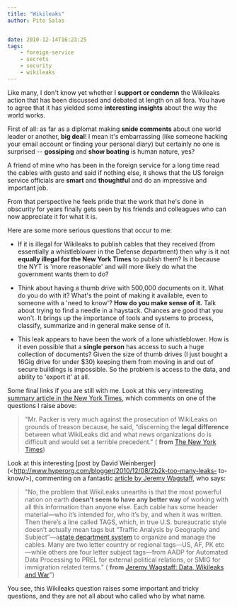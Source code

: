 ```yaml
---
title: "Wikileaks"
author: Pito Salas


date: 2010-12-14T16:23:25
tags:
    - foreign-service
    - secrets
    - security
    - wikileaks
---
```




Like many, I don't know yet whether I **support or condemn** the Wikileaks
action that has been discussed and debated at length on all fora. You have to
agree that it has yielded some **interesting insights** about the way the
world works.

First of all: as far as a diplomat making **snide comments** about one world
leader or another, **big deal**! I mean it's embarrassing (like someone
hacking your email account or finding your personal diary) but certainly no
one is surprised -- **gossiping** and **show boating** is human nature, yes?

A friend of mine who has been in the foreign service for a long time read the
cables with gusto and said if nothing else, it shows that the US foreign
service officials are **smart** and **thoughtful** and do an impressive and
important job.

From that perspective he feels pride that the work that he's done in obscurity
for years finally gets seen by his friends and colleagues who can now
appreciate it for what it is.

Here are some more serious questions that occur to me:

  * If it is illegal for Wikileaks to publish cables that they received (from essentially a whistleblower in the Defense department) then why is it not **equally illegal for the New York Times** to publish them? Is it because the NYT is 'more reasonable' and will more likely do what the government wants them to do?

  * Think about having a thumb drive with 500,000 documents on it. What do you do with it? What's the point of making it available, even to someone with a 'need to know'? **How do you make sense of it.** Talk about trying to find a needle in a haystack. Chances are good that you won't. It brings up the importance of tools and systems to process, classify, summarize and in general make sense of it.

  * This leak appears to have been the work of a lone whistleblower. How is it even possible that a **single person** has access to such a huge collection of documents? Given the size of thumb drives (I just bought a 16Gig drive for under $30) keeping them from moving in and out of secure buildings is impossible. So the problem is access to the data, and ability to 'export it' at all.

Some final links if you are still with me. Look at this very interesting
[summary article in the New York
Times](<http://www.nytimes.com/2010/12/13/business/media/13carr.html?pagewanted=2&_r=2&ref=business>),
which comments on one of the questions I raise above:

> "Mr. Packer is very much against the prosecution of WikiLeaks on grounds of
> treason because, he said, “discerning the **legal difference** between what
> WikiLeaks did and what news organizations do is difficult and would set a
> terrible precedent." ( **from** [The New York
> Times](<http://www.nytimes.com/2010/12/13/business/media/13carr.html?pagewanted=2&_r=2&ref=business>))

Look at this interesting [post by David
Weinberger](<http://www.hyperorg.com/blogger/2010/12/08/2b2k-too-many-leaks-
to-know/>), commenting on a fantastic [article by Jeremy
Wagstaff](<http://www.loosewireblog.com/2010/12/data-wikileaks-and-war.html>),
who says:

> "No, the problem that WikiLeaks unearths is that the most powerful nation on
> earth **doesn’t seem to have any better way** of working with all this
> information than anyone else. Each cable has some header material—who it’s
> intended for, who it’s by, and when it was written. Then there’s a line
> called TAGS, which, in true U.S. bureaucratic style doesn’t actually mean
> tags but “Traffic Analysis by Geography and Subject”—a[state department
> system](<http://www.loosewireblog.com/2010/12/9320%209026>) to organize and
> manage the cables. Many are two letter country or regional tags—US, AF, PK
> etc—while others are four letter subject tags—from AADP for Automated Data
> Processing to PREL for external political relations, or SMIG for immigration
> related terms." ( **from** [Jeremy Wagstaff: Data, Wikileaks and
> War](<http://www.loosewireblog.com/2010/12/data-wikileaks-and-war.html>)")

You see, this Wikileaks question raises some important and tricky questions,
and they are not all about who called who by what name.


